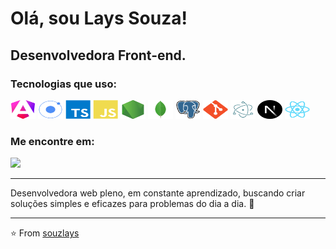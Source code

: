 
# Olá, sou Lays Souza!
## Desenvolvedora Front-end.

### Tecnologias que uso:

<div style="display: inline_block">
  <img alt="Angular" height="30" width="40" src="https://raw.githubusercontent.com/devicons/devicon/master/icons/angular/angular-original.svg">
  <img alt="Ionic" height="30" width="40" src="https://raw.githubusercontent.com/devicons/devicon/master/icons/ionic/ionic-original.svg">
  <img alt="TypeScript" height="30" width="40" src="https://raw.githubusercontent.com/devicons/devicon/master/icons/typescript/typescript-plain.svg">
  <img alt="JavaScript" height="30" width="40" src="https://raw.githubusercontent.com/devicons/devicon/master/icons/javascript/javascript-plain.svg">
  <img alt="Node.js" height="30" width="40" src="https://raw.githubusercontent.com/devicons/devicon/master/icons/nodejs/nodejs-original.svg">
  <img alt="MongoDB" height="30" width="40" src="https://raw.githubusercontent.com/devicons/devicon/master/icons/mongodb/mongodb-original.svg">
  <img alt="PostgreSQL" height="30" width="40" src="https://raw.githubusercontent.com/devicons/devicon/master/icons/postgresql/postgresql-original.svg">
  <img alt="Git" height="30" width="40" src="https://raw.githubusercontent.com/devicons/devicon/master/icons/git/git-original.svg">
  <img alt="Electron" height="30" width="40" src="https://raw.githubusercontent.com/devicons/devicon/master/icons/electron/electron-original.svg">
  <img alt="Next" height="30" width="40" src="https://raw.githubusercontent.com/devicons/devicon/master/icons/nextjs/nextjs-original.svg">
  <img alt="React" height="30" width="40" src="https://raw.githubusercontent.com/devicons/devicon/master/icons/react/react-original.svg">

</div>


### Me encontre em:
<div>
  <a href="https://www.linkedin.com/in/lays-souza-desenvolvedora/" target="_blank">
    <img src="https://img.shields.io/badge/-LinkedIn-%230077B5?style=for-the-badge&logo=linkedin&logoColor=white" target="_blank">
  </a>
</div>

---
 Desenvolvedora web pleno, em constante aprendizado, buscando criar soluções simples e eficazes para problemas do dia a dia. 🚀

---
⭐️ From [souzlays](https://github.com/souzlays)
